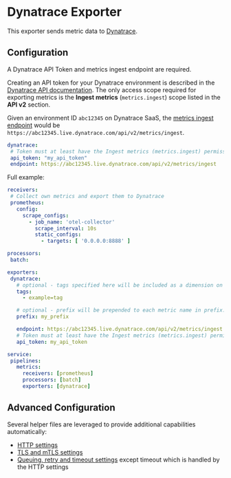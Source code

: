 # Dynatrace Exporter

This exporter sends metric data to [Dynatrace](https://dynatrace.com).

## Configuration

A Dynatrace API Token and metrics ingest endpoint are required.

Creating an API token for your Dynatrace environment is described in the [Dynatrace API documentation](https://www.dynatrace.com/support/help/dynatrace-api/basics/dynatrace-api-authentication/).
The only access scope required for exporting metrics is the **Ingest metrics** (`metrics.ingest`) scope listed in the **API v2** section.

Given an environment ID `abc12345` on Dynatrace SaaS, the [metrics ingest endpoint](https://www.dynatrace.com/support/help/dynatrace-api/environment-api/metric-v2/post-ingest-metrics/) would be `https://abc12345.live.dynatrace.com/api/v2/metrics/ingest`.

 ```yaml
dynatrace:
  # Token must at least have the Ingest metrics (metrics.ingest) permission
  api_token: "my_api_token"
  endpoint: https://abc12345.live.dynatrace.com/api/v2/metrics/ingest
 ```

Full example:

 ```yaml
receivers:
  # Collect own metrics and export them to Dynatrace
  prometheus:
    config:
      scrape_configs:
        - job_name: 'otel-collector'
          scrape_interval: 10s
          static_configs:
            - targets: [ '0.0.0.0:8888' ]

processors:
  batch:

exporters:
  dynatrace:
    # optional - tags specified here will be included as a dimension on every exported metric
    tags:
      - example=tag

    # optional - prefix will be prepended to each metric name in prefix.name format
    prefix: my_prefix

    endpoint: https://abc12345.live.dynatrace.com/api/v2/metrics/ingest
    # Token must at least have the Ingest metrics (metrics.ingest) permission
    api_token: my_api_token

service:
  pipelines:
    metrics:
      receivers: [prometheus]
      processors: [batch]
      exporters: [dynatrace]

 ```

## Advanced Configuration

Several helper files are leveraged to provide additional capabilities automatically:

- [HTTP settings](https://github.com/open-telemetry/opentelemetry-collector/blob/master/config/confighttp/README.md)
- [TLS and mTLS settings](https://github.com/open-telemetry/opentelemetry-collector/blob/master/config/configtls/README.md)
- [Queuing, retry and timeout settings](https://github.com/open-telemetry/opentelemetry-collector/blob/master/exporter/exporterhelper/README.md) except timeout which is handled by the HTTP settings
